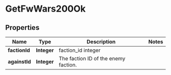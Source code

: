 
# GetFwWars200Ok

## Properties
Name | Type | Description | Notes
------------ | ------------- | ------------- | -------------
**factionId** | **Integer** | faction_id integer | 
**againstId** | **Integer** | The faction ID of the enemy faction. | 



